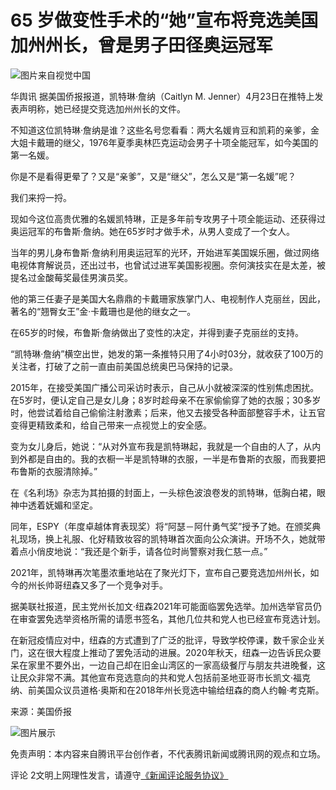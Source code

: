 # 65 岁做变性手术的“她”宣布将竞选美国加州州长，曾是男子田径奥运冠军

![图片来自视觉中国](https://inews.gtimg.com/newsapp_bt/0/0122113249149_5991/0)

华舆讯 据美国侨报报道，凯特琳·詹纳（Caitlyn M. Jenner）4月23日在推特上发表声明称，她已经提交竞选加州州长的文件。

不知道这位凯特琳·詹纳是谁？这些名号您看看：两大名媛肯豆和凯莉的亲爹，金大姐卡戴珊的继父，1976年夏季奥林匹克运动会男子十项全能冠军，如今美国的第一名媛。

你是不是看得更晕了？又是“亲爹”，又是“继父”，怎么又是“第一名媛”呢？

我们来捋一捋。

现如今这位高贵优雅的名媛凯特琳，正是多年前专攻男子十项全能运动、还获得过奥运冠军的布鲁斯·詹纳。她在65岁时才做手术，从男人变成了一个女人。

当年的男儿身布鲁斯·詹纳利用奥运冠军的光环，开始进军美国娱乐圈，做过网络电视体育解说员，还出过书，也曾试过进军美国影视圈。奈何演技实在是太差，被提名过金酸莓奖最佳男演员奖。

他的第三任妻子是美国大名鼎鼎的卡戴珊家族掌门人、电视制作人克丽丝，因此，著名的“翘臀女王”金·卡戴珊也是他的继女之一。

在65岁的时候，布鲁斯·詹纳做出了变性的决定，并得到妻子克丽丝的支持。

“凯特琳·詹纳”横空出世，她发的第一条推特只用了4小时03分，就收获了100万的关注者，打破了之前一直由前美国总统奥巴马保持的记录。

2015年，在接受美国广播公司采访时表示，自己从小就被深深的性别焦虑困扰。在5岁时，便认定自己是女儿身；8岁时趁母亲不在家偷偷穿了她的衣服；30多岁时，他尝试着给自己偷偷注射激素；后来，他又去接受各种面部整容手术，让五官变得更精致柔和，给自己带来一点视觉上的安全感。

变为女儿身后，她说：“从对外宣布我是凯特琳起，我就是一个自由的人了，从内到外都是自由的。我的衣橱一半是凯特琳的衣服，一半是布鲁斯的衣服，而我要把布鲁斯的衣服清除掉。”

在《名利场》杂志为其拍摄的封面上，一头棕色波浪卷发的凯特琳，低胸白裙，眼神中透着妩媚和坚定。

同年，ESPY（年度卓越体育表现奖）将“阿瑟－阿什勇气奖”授予了她。在颁奖典礼现场，换上礼服、化好精致妆容的凯特琳首次面向公众演讲。开场不久，她就带着点小俏皮地说：“我还是个新手，请各位时尚警察对我仁慈一点。”

2021年，凯特琳再次笔墨浓重地站在了聚光灯下，宣布自己要竞选加州州长，如今的州长帅哥纽森又多了一个竞争对手。

据美联社报道，民主党州长加文·纽森2021年可能面临罢免选举。加州选举官员仍在审查罢免选举资格所需的请愿书签名，其他几位共和党人也已经宣布竞选计划。

在新冠疫情应对中，纽森的方式遭到了广泛的批评，导致学校停课，数千家企业关门，这在很大程度上推动了罢免活动的进展。2020年秋天，纽森一边告诉民众要呆在家里不要外出，一边自己却在旧金山湾区的一家高级餐厅与朋友共进晚餐，这让民众非常不满。其他宣布竞选意向的共和党人包括前圣地亚哥市长凯文·福克纳、前美国众议员道格·奥斯和在2018年州长竞选中输给纽森的商人约翰·考克斯。

来源：美国侨报

![图片展示](http://inews.gtimg.com/newsapp_bt/0/13450779681/641)

免责声明：本内容来自腾讯平台创作者，不代表腾讯新闻或腾讯网的观点和立场。

评论 2文明上网理性发言，请遵守[《新闻评论服务协议》](https://new.qq.com/static/coralinfo.htm)
<!-- tcd_original_link https://news.qq.com/rain/a/20210424A08AW700 -->
